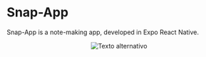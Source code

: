 # Snap-App
Snap-App is a note-making app, developed in Expo React Native.

<div align="center">
  <img src="https://github.com/EdgarHdzHdz17/Snap-App/assets/47467891/17ecf578-90a1-4445-af27-bc67ab12c082" alt="Texto alternativo">
</div>
